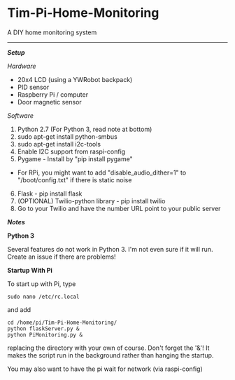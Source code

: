 # Tim-Pi-Home-Monitoring
A DIY home monitoring system


----------


***Setup***

*Hardware*

 - 20x4 LCD (using a YWRobot backpack)
 - PID sensor
 - Raspberry Pi / computer
 - Door magnetic sensor

*Software*

 1. Python 2.7 (For Python 3, read note at bottom)
 2. sudo apt-get install python-smbus
 3. sudo apt-get install i2c-tools
 4. Enable I2C support from raspi-config
 5. Pygame - Install by "pip install pygame"
  - For RPi, you might want to add "disable_audio_dither=1" to "/boot/config.txt" if there is static noise
 6. Flask - pip install flask
 7. (OPTIONAL) Twilio-python library - pip install twilio
 8. Go to your Twilio and have the number URL point to your public server


***Notes***

**Python 3**

Several features do not work in Python 3. I'm not even sure if it will run. Create an issue if there are problems!

**Startup With Pi**

To start up with Pi, type 
```
sudo nano /etc/rc.local
```
and add 
```
cd /home/pi/Tim-Pi-Home-Monitoring/
python flaskServer.py &
python PiMonitoring.py &
```
replacing the directory with your own of course. Don't forget the '&'! It makes the script run in the background rather than hanging the startup. 

You may also want to have the pi wait for network (via raspi-config)

